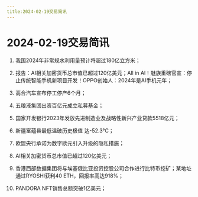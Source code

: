 ```yaml
---
title:2024-02-19交易简讯
---
```

# 2024-02-19交易简讯

1. 我国2024年非常规水利用量预计将超过180亿立方米；

2. 报告：AI相关加密货币总市值已超过120亿美元；All in Al！魅族重磅官宣：停止传统智能手机新项目开发！OPPO创始人：2024年是AI手机元年；

3. 高合汽车宣布停工停产6个月；

4. 五粮液集团出资百亿元成立私募基金；

5. 国家开发银行2023年发放先进制造业及战略性新兴产业贷款5518亿元；

6. 新疆富蕴县最低温破历史极值 达-52.3℃；

7. 欧盟央行承诺为数字欧元引入升级的隐私措施；

8. AI相关加密货币总市值已超过120亿美元；

9. 香港西部数据集团将与埃塞俄比亚投资控股公司合作进行比特币挖矿；某地址通过RYOSHI获利40 ETH，回报率高达918%；

10. PANDORA NFT销售总额突破1亿美元；